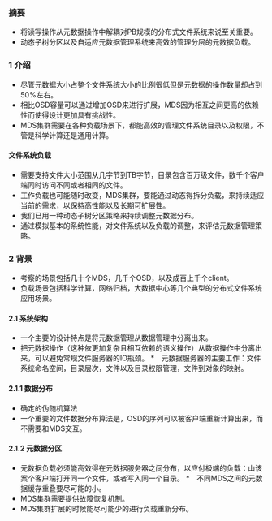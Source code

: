 ### 摘要

* 将读写操作从元数据操作中解耦对PB规模的分布式文件系统来说至关重要。
* 动态子树分区以及自适应元数据管理系统来高效的管理分层的元数据负载。

### 1 介绍

* 尽管元数据大小占整个文件系统大小的比例很低但是元数据的操作数量却占到50%左右。
* 相比OSD容量可以通过增加OSD来进行扩展，MDS因为相互之间更高的依赖性而使得设计更加具有挑战性。
* MDS集群需要在各种负载场景下，都能高效的管理文件系统目录以及权限，不管是科学计算还是通用计算。

#### 文件系统负载

* 需要支持文件大小范围从几字节到TB字节，目录包含百万级文件，数千个客户端同时访问不同或者相同的文件。
* 工作负载也可能随时改变，MDS集群，要能通过动态得拆分负载，来持续适应当前的需求，以保持高性能以及长期可扩展性。
* 我们已用一种动态子树分区策略来持续调整元数据分布。
* 通过模拟基本的系统性能，对文件系统以及负载的调整，来评估元数据管理策略。

### 2 背景

* 考察的场景包括几十个MDS，几千个OSD，以及成百上千个client。
* 负载场景包括科学计算，网络归档，大数据中心等几个典型的分布式文件系统应用场景。

#### 2.1 系统架构

* 一个主要的设计特点是将元数据管理从数据管理中分离出来。
* 把元数据操作（这种依更加复杂且相互依赖的语义操作）从数据操作中分离出来，可以避免常规文件服务器的IO瓶颈。
*　元数据服务器的主要工作：文件系统命名空间，目录层次，文件以及目录权限管理，文件到对象的映射。

#### 2.1.1 数据分布

* 确定的伪随机算法
* 一个重要的文件数据分布算法是，OSD的序列可以被客户端重新计算出来，而不需要和MDS交互。

#### 2.1.2  元数据分区

* 元数据负载必须能高效得在元数据服务器之间分布，以应付极端的负载：山该案个客户端打开同一个文件，或者写入同一个目录。
*　不同MDS之间的元数据缓存重叠要尽可能的小。
* MDS集群需要提供故障恢复机制。
* MDS集群扩展的时候能尽可能少的进行负载重新分布。

